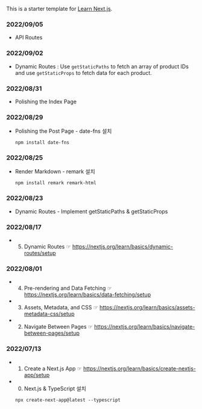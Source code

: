 This is a starter template for [Learn Next.js](https://nextjs.org/learn).

### 2022/09/05

- API Routes

### 2022/09/02

- Dynamic Routes
  : Use `getStaticPaths` to fetch an array of product IDs and use `getStaticProps` to fetch data for each product.

### 2022/08/31

- Polishing the Index Page

### 2022/08/29

- Polishing the Post Page - date-fns 설치

  <code>npm install date-fns</code>

### 2022/08/25

- Render Markdown - remark 설치

  <code>npm install remark remark-html</code>

### 2022/08/23

- Dynamic Routes - Implement getStaticPaths & getStaticProps

### 2022/08/17

- 5. Dynamic Routes ☞ https://nextjs.org/learn/basics/dynamic-routes/setup

### 2022/08/01

- 4. Pre-rendering and Data Fetching ☞ https://nextjs.org/learn/basics/data-fetching/setup
- 3. Assets, Metadata, and CSS ☞ https://nextjs.org/learn/basics/assets-metadata-css/setup
- 2. Navigate Between Pages ☞ https://nextjs.org/learn/basics/navigate-between-pages/setup

### 2022/07/13

- 1. Create a Next.js App ☞ https://nextjs.org/learn/basics/create-nextjs-app/setup
- 0. Next.js & TypeScript 설치

  <code>npx create-next-app@latest --typescript</code>
